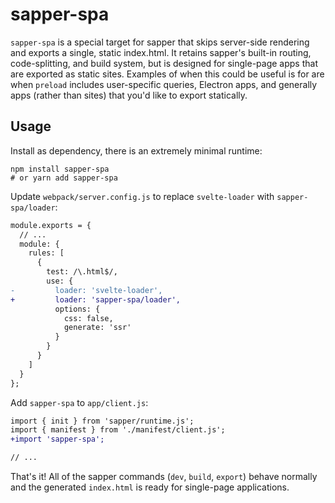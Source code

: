 # sapper-spa

`sapper-spa` is a special target for sapper that skips server-side rendering and exports a single, static index.html.
It retains sapper's built-in routing, code-splitting, and build system, but is designed for single-page apps that are exported as static sites.
Examples of when this could be useful is for are when `preload` includes user-specific queries, Electron apps,
and generally apps (rather than sites) that you'd like to export statically.

## Usage

Install as dependency, there is an extremely minimal runtime:

```
npm install sapper-spa
# or yarn add sapper-spa
```

Update `webpack/server.config.js` to replace `svelte-loader` with `sapper-spa/loader`:

```diff
module.exports = {
  // ...
  module: {
    rules: [
      {
        test: /\.html$/,
        use: {
-         loader: 'svelte-loader',
+         loader: 'sapper-spa/loader',
          options: {
            css: false,
            generate: 'ssr'
          }
        }
      }
    ]
  }
};
```

Add `sapper-spa` to `app/client.js`:

```diff
import { init } from 'sapper/runtime.js';
import { manifest } from './manifest/client.js';
+import 'sapper-spa';

// ...
```

That's it! All of the sapper commands (`dev`, `build`, `export`) behave normally and the generated `index.html` is ready for single-page applications.
